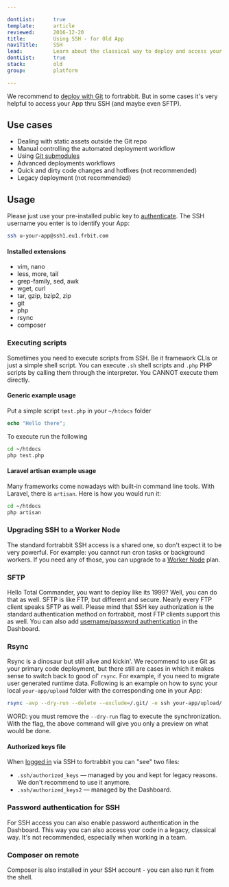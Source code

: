 ```yaml
---

dontList:      true
template:      article
reviewed:      2016-12-20
title:         Using SSH - for Old App
naviTitle:     SSH
lead:          Learn about the classical way to deploy and access your App on fortrabbit.
dontList:      true
stack:         old
group:         platform

---
```


We recommend to [deploy with Git](git) to fortrabbit. But in some cases it's very helpful to access your App thru SSH (and maybe even SFTP).

## Use cases

* Dealing with static assets outside the Git repo
* Manual controlling the automated deployment workflow
* Using [Git submodules](git-submodules-old)
* Advanced deployments workflows
* Quick and dirty code changes and hotfixes (not recommended)
* Legacy deployment (not recommended)


## Usage

Please just use your pre-installed public key to [authenticate](security). The SSH username you enter is to identify your App:

```bash
ssh u-your-app@ssh1.eu1.frbit.com
```

#### Installed extensions

* vim, nano
* less, more, tail
* grep-family, sed, awk
* wget, curl
* tar, gzip, bzip2, zip
* git
* php
* rsync
* composer


### Executing scripts

Sometimes you need to execute scripts from SSH. Be it framework CLIs or just a simple shell script. You can execute `.sh` shell scripts and `.php` PHP scripts by calling them through the interpreter. You CANNOT execute them directly.

#### Generic example usage

Put a simple script `test.php` in your `~/htdocs` folder

```php
echo "Hello there";
```

To execute run the following

```bash
cd ~/htdocs
php test.php
```

#### Laravel artisan example usage

Many frameworks come nowadays with built-in command line tools. With Laravel, there is `artisan`. Here is how you would run it:

```bash
cd ~/htdocs
php artisan
```


### Upgrading SSH to a Worker Node

The standard fortrabbit SSH access is a shared one, so don't expect it to be very powerful. For example: you cannot run cron tasks or background workers. If you need any of those, you can upgrade to a [Worker Node](workers) plan.

### SFTP

Hello Total Commander, you want to deploy like its 1999? Well, you can do that as well. SFTP is like FTP, but different and secure. Nearly every FTP client speaks SFTP as well. Please mind that SSH key authorization is the standard authentication method on fortrabbit, most FTP clients support this as well. You can also add [username/password authentication](security) in the Dashboard.

### Rsync

Rsync is a dinosaur but still alive and kickin'. We recommend to use Git as your primary code deployment, but there still are cases in which it makes sense to switch back to good ol' `rsync`. For example, if you need to migrate user generated runtime data. Following is an example on how to sync your local `your-app/upload` folder with the corresponding one in your App:

```bash
rsync -avp --dry-run --delete --exclude=/.git/ -e ssh your-app/upload/ u-your-app@ssh1.eu1.frbit.com:~/htdocs/upload/
```

WORD: you must remove the `--dry-run` flag to execute the synchronization. With the flag, the above command will give you only a preview on what would be done.


#### Authorized keys file

When [logged in](directories) via SSH to fortrabbit you can "see" two files:

* `.ssh/authorized_keys` — managed by you and kept for legacy reasons. We don't recommend to use it anymore.
* `.ssh/authorized_keys2` — managed by the Dashboard.

### Password authentication for SSH

For SSH access you can also enable password authentication in the Dashboard. This way you can also access your code in a legacy, classical way. It's not recommended, especially when working in a team.


### Composer on remote

Composer is also installed in your SSH account - you can also run it from the shell.
